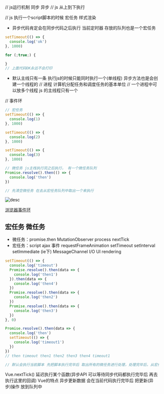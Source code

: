 // js运行机制 同步 异步
// js 从上到下执行

// js 执行一个script脚本的时候 宏任务 样式渲染
- 异步代码肯定会在同步代码之后执行 当前定时器 存放的队列也是一个宏任务
```javascript
setTimeout(() => {
  console.log('ok')
}, 1000)

for (;true;) {

}
// 上面代码OK永远不会打印
```

- 默认主线只有一条 执行js的时候只能同时执行一个(单线程) 异步方法也是会创建一个线程的
// 进程 计算机分配任务和调度任务的基本单位
// 一个进程中可以放多个线程 js 的主线程只有一个

// 事件环
```javascript
// 宏任务
setTimeout(() => {
  console.log(1)
}, 1000)

setTimeout(() => {
  console.log(2)
}, 1000)

setTimeout(() => {
  console.log(3)
}, 1000)

// 微任务 js主栈执行完之后执行， 有一个微任务队列
Promise.resolve().then(() => {
  console.log('then')
})

// 先清空微任务 在去从宏任务队列中取出一个来执行
```
![desc](/eventloop.jpg)

[浏览器事件环](https://jakearchibald.com/2015/tasks-microtasks-queues-and-schedules/)

## 宏任务 微任务
- 微任务：promise.then MutationObserver process nextTick
- 宏任务：script ajax 事件 requestFrameAnimation setTimeout setInterval setImmediate (ie下) MessageChannel I/O  UI rendering

```javascript
setTimeout(() => {
  console.log('timeout')
  Promise.resolve().then(data => {
    console.log('then1')
  }).then(data => {
    console.log('then4')
  })
  Promise.resolve().then(data => {
    console.log('then2')
  })
  Promise.resolve().then(data => {
    console.log('then3')
  })
}, 0)

Promise.resolve().then(data => {
  console.log('then')
  setTimeout(() => {
    console.log('timeout1')
  })
})
// then timeout then1 then2 then3 then4 timeout1

// 默认会执行当前脚本 先把脚本执行完毕后 取出所有的微任务进行处理，处理完毕后，从宏任务获取第一个任务执行，第一个宏任务执行完毕，会再次清空微任务，再一次去取宏任务
```

Vue.nextTick() 延迟执行某个函数(异步API 可以等待同步代码都执行完毕后 再去执行这里的回调)
Vue的特点 异步更新数据 会在当前代码执行完毕后 把更新(异步)操作 放到队列中